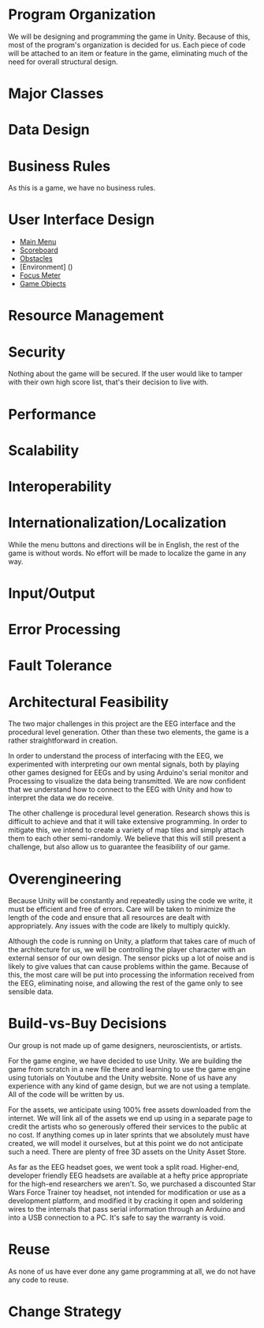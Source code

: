 
# Program Organization

We will be designing and programming the game in Unity. Because of this, most of the program's organization is decided for us. Each piece of code will be attached to an item or feature in the game, eliminating much of the need for overall structural design. 

# Major Classes

# Data Design

# Business Rules

As this is a game, we have no business rules. 

# User Interface Design
- [Main Menu](https://imgur.com/ZMTREOE)
- [Scoreboard](https://imgur.com/5nW9NJs)
- [Obstacles](https://imgur.com/oG9y2H3)
- [Environment] ()
- [Focus Meter](https://imgur.com/kdBu6G7)
- [Game Objects](https://imgur.com/QhZOPjJ)
# Resource Management

# Security

Nothing about the game will be secured. If the user would like to tamper with their own high score list, that's their decision to live with. 

# Performance

# Scalability

# Interoperability

# Internationalization/Localization

While the menu buttons and directions will be in English, the rest of the game is without words. No effort will be made to localize the game in any way.

# Input/Output

# Error Processing

# Fault Tolerance

# Architectural Feasibility

The two major challenges in this project are the EEG interface and the procedural level generation. Other than these two elements, the game is a rather straightforward in creation. 

In order to understand the process of interfacing with the EEG, we experimented with interpreting our own mental signals, both by playing other games designed for EEGs and by using Arduino's serial monitor and Processing to visualize the data being transmitted. We are now confident that we understand how to connect to the EEG with Unity and how to interpret the data we do receive. 

The other challenge is procedural level generation. Research shows this is difficult to achieve and that it will take extensive programming. In order to mitigate this, we intend to create a variety of map tiles and simply attach them to each other semi-randomly. We believe that this will still present a challenge, but also allow us to guarantee the feasibility of our game. 

# Overengineering

Because Unity will be constantly and repeatedly using the code we write, it must be efficient and free of errors. Care will be taken to minimize the length of the code and ensure that all resources are dealt with appropriately. Any issues with the code are likely to multiply quickly. 

Although the code is running on Unity, a platform that takes care of much of the architecture for us, we will be controlling the player character with an external sensor of our own design. The sensor picks up a lot of noise and is likely to give values that can cause problems within the game. Because of this, the most care will be put into processing the information received from the EEG, eliminating noise, and allowing the rest of the game only to see sensible data. 

# Build-vs-Buy Decisions

Our group is not made up of game designers, neuroscientists, or artists. 

For the game engine, we have decided to use Unity. We are building the game from scratch in a new file there and learning to use the game engine using tutorials on Youtube and the Unity website. None of us have any experience with any kind of game design, but we are not using a template. All of the code will be written by us.

For the assets, we anticipate using 100% free assets downloaded from the internet. We will link all of the assets we end up using in a separate page to credit the artists who so generously offered their services to the public at no cost. If anything comes up in later sprints that we absolutely must have created, we will model it ourselves, but at this point we do not anticipate such a need. There are plenty of free 3D assets on the Unity Asset Store. 

As far as the EEG headset goes, we went took a split road. Higher-end, developer friendly EEG headsets are available at a hefty price appropriate for the high-end researchers we aren't. So, we purchased a discounted Star Wars Force Trainer toy headset, not intended for modification or use as a development platform, and modified it by cracking it open and soldering wires to the internals that pass serial information through an Arduino and into a USB connection to a PC. It's safe to say the warranty is void.

# Reuse

As none of us have ever done any game programming at all, we do not have any code to reuse. 

# Change Strategy
